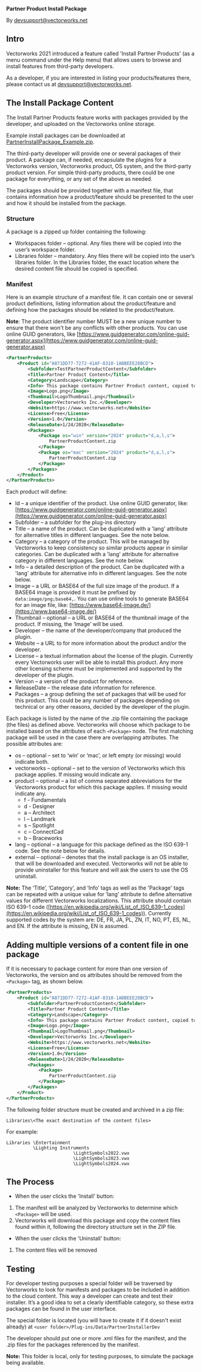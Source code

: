 **Partner Product Install Package**

By devsupport@vectorworks.net

## Intro

Vectorworks 2021 introduced a feature called 'Install Partner Products' (as a menu command under the Help menu) that allows users to browse and install features from third-party developers.

As a developer, if you are interested in listing your products/features there, please contact us at devsupport@vectorworks.net.

## The Install Package Content

The Install Partner Products feature works with packages provided by the developer, and uploaded on the Vectorworks online storage.

Example install packages can be downloaded at [PartnerInstallPackage_Example.zip](files/PartnerInstallPackage_Example.zip).

The third-party developer will provide one or several packages of their product. A package can, if needed, encapsulate the plugins for a Vectorworks version, Vectorworks product, OS system, and the third-party product version. For simple third-party products, there could be one package for everything, or any set of the above as needed.

The packages should be provided together with a manifest file, that contains information how a product/feature should be presented to the user and how it should be installed from the package.

### Structure

A package is a zipped up folder containing the following:

* Workspaces folder – optional. Any files there will be copied into the user’s workspace folder.
* Libraries folder – mandatory. Any files there will be copied into the user’s libraries folder. In the Libraries folder, the exact location where the desired content file should be copied is specified.

### Manifest

Here is an example structure of a manifest file. It can contain one or several product definitions, listing information about the product/feature and defining how the packages should be related to the product/feature.

**Note**: The product identifier number MUST be a new unique number to ensure that there won't be any conflicts with other products. You can use online GUID generators, like [https://www.guidgenerator.com/online-guid-generator.aspx](https://www.guidgenerator.com/online-guid-generator.aspx)

```xml
<PartnerProducts>
    <Product id="A871DD77-7272-41AF-8310-1ABBEEE28BCD">
        <Subfolder>TestPartnerProductContent</Subfolder>
        <Title>Partner Product Content</Title>
        <Category>Landscape</Category>
        <Info> This package contains Partner Product content, copied to user Libraries folder when installing</Info>
        <Image>Logo.png</Image>
        <Thumbnail>LogoThumbnail.png</Thumbnail>
        <Developer>Vectorworks Inc.</Developer>
        <Website>https://www.vectorworks.net</Website>
        <License>Free</License>
        <Version>1.0</Version>
        <ReleaseDate>1/24/2020</ReleaseDate>
        <Packages>
            <Package os="win" version="2024" product="d,a,l,s">
                PartnerProductContent.zip
            </Package>
            <Package os="mac" version="2024" product="d,a,l,s">
                PartnerProductContent.zip
            </Package>
        </Packages>
    </Product>
</PartnerProducts>
```

Each product will define:

* Id – a unique identifier of the product. Use online GUID generator, like: [https://www.guidgenerator.com/online-guid-generator.aspx](https://www.guidgenerator.com/online-guid-generator.aspx)
* Subfolder – a subfolder for the plug-ins directory
* Title – a name of the product. Can be duplicated with a 'lang' attribute for alternative titles in different languages. See the note below.
* Category – a category of the product. This will be managed by Vectorworks to keep consistency so similar products appear in similar categories. Can be duplicated with a 'lang' attribute for alternative category in different languages. See the note below.
* Info – a detailed description of the product. Can be duplicated with a 'lang' attribute for alternative info in different languages. See the note below.
* Image – a URL or BASE64 of the full size image of the product. If a BASE64 image is provided it must be prefixed by `data:image/png;base64,`. You can use online tools to generate BASE64 for an image file, like: [https://www.base64-image.de/](https://www.base64-image.de/)
* Thumbnail – optional – a URL or BASE64 of the thumbnail image of the product. If missing, the ‘Image’ will be used.
* Developer – the name of the developer/company that produced the plugin.
* Website – a URL to for more information about the product and/or the developer.
* License – a textual information about the license of the plugin. Currently every Vectorworks user will be able to install this product. Any more other licensing scheme must be implemented and supported by the developer of the plugin.
* Version – a version of the product for reference.
* ReleaseDate – the release date information for reference.
* Packages – a group defining the set of packages that will be used for this product. This could be any number of packages depending on technical or any other reasons, decided by the developer of the plugin.

Each package is listed by the name of the .zip file containing the package (the files) as defined above. Vectorworks will choose which package to be installed based on the attributes of each `<Package>` node. The first matching package will be used in the case there are overlapping attributes. The possible attributes are:

- os – optional – set to ‘win’ or ‘mac’, or left empty (or missing) would indicate both.
- vectorworks – optional – set to the version of Vectorworks which this package applies. If missing would indicate any.
- product – optional – a list of comma separated abbreviations for the Vectorworks product for which this package applies. If missing would indicate any.
  - f - Fundamentals
  - d - Designer
  - a – Architect
  - l – Landmark
  - s – Spotlight
  - c – ConnectCad
  - b – Braceworks
- lang – optional – a language for this package defined as the ISO 639-1 code. See the note below for details.
- external – optional – denotes that the install package is an OS installer, that will be downloaded and executed. Vectorworks will not be able to provide uninstaller for this feature and will ask the users to use the OS uninstall.

**Note:** The ‘Title’, ‘Category’, and ‘Info’ tags as well as the 'Package' tags can be repeated with a unique value for ‘lang’ attribute to define alternative values for different Vectorworks localizations. This attribute should contain ISO 639-1 code ([https://en.wikipedia.org/wiki/List_of_ISO_639-1_codes](https://en.wikipedia.org/wiki/List_of_ISO_639-1_codes)). Currently supported codes by the system are: DE, FR, JA, PL, ZN, IT, NO, PT, ES, NL, and EN. If the attribute is missing, EN is assumed.

## Adding multiple versions of a content file in one package

If it is necessary to package content for more than one version of Vectorworks, the version and os attributes should be removed from the `<Package>` tag, as shown below.

```xml
<PartnerProducts>
    <Product id="A871DD77-7272-41AF-8310-1ABBEEE28BCD">
        <Subfolder>PartnerProductContent</Subfolder>
        <Title>Partner Product Content</Title>
        <Category>Landscape</Category>
        <Info> This package contains Partner Product content, copied to user Libraries folder when installing</Info>
        <Image>Logo.png</Image>
        <Thumbnail>LogoThumbnail.png</Thumbnail>
        <Developer>Vectorworks Inc.</Developer>
        <Website>https://www.vectorworks.net</Website>
        <License>Free</License>
        <Version>1.0</Version>
        <ReleaseDate>1/24/2020</ReleaseDate>
        <Packages>
            <Package>
                PartnerProductContent.zip
            </Package>
        </Packages>
    </Product>
</PartnerProducts>
```

The following folder structure must be created and archived in a zip file:

```
Libraries\<The exact destination of the content files>
```

For example:

```
Libraries \Entertainment
          \Lighting Instruments
                         \LightSymbols2022.vwx
                         \LightSymbols2023.vwx
                         \LightSymbols2024.vwx
```

## The Process

* When the user clicks the 'Install' button:

1. The manifest will be analyzed by Vectorworks to determine which `<Package>` will be used.
2. Vectorworks will download this package and copy the content files found within it, following the directory structure set in the ZIP file.

* When the user clicks the 'Uninstall' button:

1. The content files will be removed

## Testing

For developer testing purposes a special folder will be traversed by Vectorworks to look for manifests and packages to be included in addition to the cloud content. This way a developer can create and test their installer. It’s a good idea to set a clearly identifiable category, so these extra packages can be found in the user interface.

The special folder is located (you will have to create it if it doesn't exist already) at `<user folder>/Plug-ins/Data/PartnerInstallerDev`

The developer should put one or more .xml files for the manifest, and the .zip files for the packages referenced by the manifest.

**Note:** This folder is local, only for testing purposes, to simulate the package being available.
